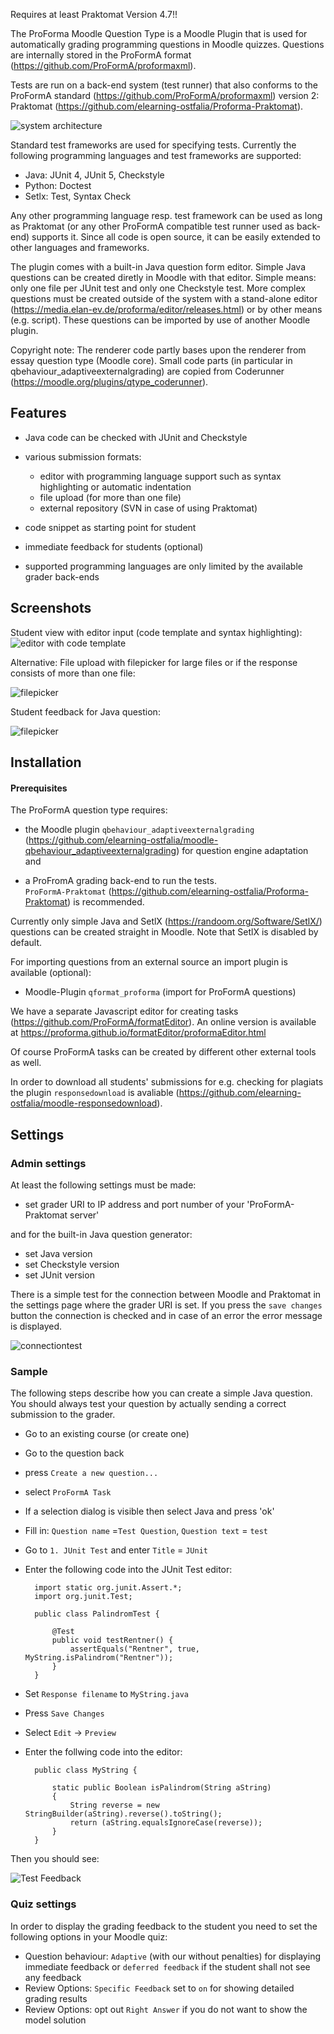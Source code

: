 Requires at least Praktomat Version 4.7!!

The ProForma Moodle Question Type is a Moodle Plugin that is used for 
automatically grading programming questions in Moodle quizzes. Questions are 
internally stored in the ProFormA format (https://github.com/ProFormA/proformaxml). 

Tests are run on a back-end system (test runner) that also conforms to the 
ProFormA standard (https://github.com/ProFormA/proformaxml) version 2: Praktomat (https://github.com/elearning-ostfalia/Proforma-Praktomat).


![system architecture](doc/architecture.png "System architecture")

Standard test frameworks are used for specifying tests. Currently the following programming languages and test frameworks are supported:

- Java: JUnit 4, JUnit 5, Checkstyle
- Python: Doctest
- Setlx: Test, Syntax Check

Any other  programming language resp. test framework can be used as long as Praktomat (or any other ProFormA compatible test runner used as back-end) supports it. Since all code is open source, it can be easily extended to other languages and frameworks.

The plugin comes with a built-in Java question form editor. Simple Java questions can be created diretly in Moodle with that editor. Simple means: only one file per JUnit test and only one Checkstyle test. More complex questions must be created outside of the system with a stand-alone editor (https://media.elan-ev.de/proforma/editor/releases.html) or by other means (e.g. script). These questions can be imported by use of another Moodle plugin. 

Copyright note: The renderer code partly bases upon the renderer from essay question type (Moodle core).
Small code parts (in particular in qbehaviour_adaptiveexternalgrading) are copied from Coderunner 
(https://moodle.org/plugins/qtype_coderunner).
  
## Features

- Java code can be checked with JUnit and Checkstyle
- various submission formats: 
    
    * editor with programming language support such as syntax highlighting or automatic indentation
    * file upload (for more than one file)
    * external repository (SVN in case of using Praktomat) 
- code snippet as starting point for student
- immediate feedback for students (optional) 
- supported programming languages are only limited by the available grader back-ends 

## Screenshots

Student view with editor input (code template and syntax highlighting): 
![editor with code template](doc/student_editor.png "student view with editor")

Alternative: File upload with filepicker for large files or if the response consists of more than one file:

![filepicker](doc/student_filepicker.png "student view with filepicker")

Student feedback for Java question:

![filepicker](doc/student_feedback_2.png "feedback")
 

## Installation

####  Prerequisites 

The ProFormA question type requires:

- the Moodle plugin `qbehaviour_adaptiveexternalgrading`
(https://github.com/elearning-ostfalia/moodle-qbehaviour_adaptiveexternalgrading) for 
question engine adaptation and

- a ProFromA grading back-end to run the tests.  
`ProFormA-Praktomat` (https://github.com/elearning-ostfalia/Proforma-Praktomat) is recommended.

Currently only simple Java and SetlX (https://randoom.org/Software/SetlX/) questions can be created straight in Moodle. Note that SetlX is disabled by default.

For importing questions from an external source an import plugin is available (optional):   

- Moodle-Plugin `qformat_proforma` (import for ProFormA questions)

We have a separate Javascript editor for creating tasks (https://github.com/ProFormA/formatEditor). An online version is available at 
https://proforma.github.io/formatEditor/proformaEditor.html
       
Of course ProFormA tasks can be created by different other external tools as well.


In order to download all students' submissions for e.g. checking for plagiats 
the plugin `responsedownload` is avaliable (https://github.com/elearning-ostfalia/moodle-responsedownload).



<!-- Import process:

![import](doc/import_en.png "import")
-->

## Settings


### Admin settings

At least the following settings must be made:  

* set grader URI to IP address and port number of your 'ProFormA-Praktomat server'


and for the built-in Java question generator: 

* set Java version
* set Checkstyle version
* set JUnit version

There is a simple test for the connection between Moodle and Praktomat in the settings page where the grader URI is set. If you press the `save changes` button the connection is checked and in case of an error the error message is displayed. 

![connectiontest](doc/connection_test.png "connection test")


### Sample

The following steps describe how you can create a simple Java question. You should always test your question by actually sending a correct submission to the grader. 

* Go to an existing course (or create one)
* Go to the question back
* press `Create a new question...`
* select `ProFormA Task`
* If a selection dialog is visible then select Java and press 'ok'
* Fill in: `Question name` =`Test Question`, `Question text` = `test`
* Go to `1. JUnit Test` and enter `Title` = `JUnit`
* Enter the following code into the JUnit Test editor: 
 
        import static org.junit.Assert.*;
        import org.junit.Test;

        public class PalindromTest {
        
            @Test
            public void testRentner() {
                assertEquals("Rentner", true, MyString.isPalindrom("Rentner"));
            }
        }        

* Set `Response filename` to `MyString.java`
* Press `Save Changes`
* Select `Edit` -> `Preview`
* Enter the follwing code into the editor:

        public class MyString {
            
            static public Boolean isPalindrom(String aString) 
            {
                String reverse = new StringBuilder(aString).reverse().toString();
                return (aString.equalsIgnoreCase(reverse));
            }
        }

Then you should see:

![Test Feedback](doc/testfeedback.PNG "Test Feedback")



### Quiz settings

In order to display the grading feedback to the student you need to set the following 
options in your Moodle quiz:

* Question behaviour: `Adaptive` (with our without penalties) for displaying immediate feedback
  or `deferred feedback` if the student  shall not see any feedback 
* Review Options: `Specific Feedback` set to `on` for showing detailed grading results
* Review Options: opt out `Right Answer` if you do not want to show the model solution


